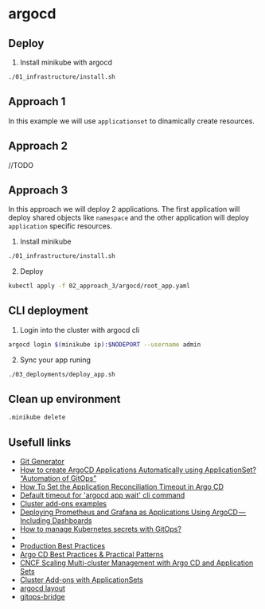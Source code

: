 # argocd

## Deploy

1. Install minikube with argocd

```sh
./01_infrastructure/install.sh
```

## Approach 1

In this example we will use `applicationset` to dinamically create resources.

## Approach 2

//TODO

## Approach 3

In this approach we will deploy 2 applications. The first application will deploy shared objects like `namespace` and the other application will deploy `application` specific resources.

1. Install minikube

```sh
./01_infrastructure/install.sh
```

2. Deploy 

```sh
kubectl apply -f 02_approach_3/argocd/root_app.yaml
```

## CLI deployment

1. Login into the cluster with argocd cli

```sh
argocd login $(minikube ip):$NODEPORT --username admin
```


2. Sync your app runing

```sh
./03_deployments/deploy_app.sh
```

## Clean up environment

```sh
.minikube delete
```

## Usefull links

- [Git Generator](https://argocd-applicationset.readthedocs.io/en/stable/Generators-Git/)
- [How to create ArgoCD Applications Automatically using ApplicationSet? “Automation of GitOps”](https://amralaayassen.medium.com/how-to-create-argocd-applications-automatically-using-applicationset-automation-of-the-gitops-59455eaf4f72)
- [How To Set the Application Reconciliation Timeout in Argo CD](https://www.buchatech.com/2022/08/how-to-set-the-application-reconciliation-timeout-in-argo-cd/)
- [Default timeout for 'argocd app wait' cli command](https://github.com/argoproj/argo-cd/discussions/10478)
- [Cluster add-ons examples](https://github.com/aws-samples/eks-blueprints-add-ons)
- [Deploying Prometheus and Grafana as Applications Using ArgoCD — Including Dashboards](https://dzone.com/articles/deploying-prometheus-and-grafana-as-applications-u)
- [How to manage Kubernetes secrets with GitOps?](https://akuity.io/blog/how-to-manage-kubernetes-secrets-gitops/)
- [](https://github.com/argoproj/argo-cd/issues/9508)
- [Production Best Practices](https://www.youtube.com/watch?v=ESQLqjbM8h0)
- [Argo CD Best Practices & Practical Patterns](https://www.youtube.com/watch?v=CJQBtDYA_44)
- [CNCF Scaling Multi-cluster Management with Argo CD and Application Sets](https://www.youtube.com/watch?v=Ns4MjCDKx7E)
- [Cluster Add-ons with ApplicationSets](https://docs.akuity.io/tutorials/cluster-addons-with-applicationsets/#11-prerequisites)
- [argocd layout](https://github.com/akuity-cluster-addons-workshop/control-plane)
- [gitops-bridge](https://github.com/gitops-bridge-dev)